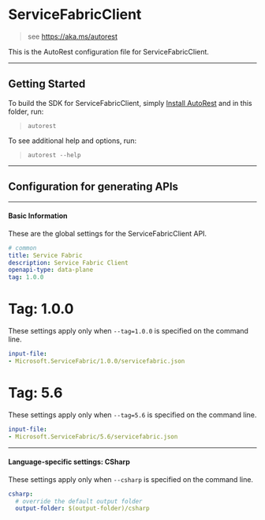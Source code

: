 # ServiceFabricClient
    
> see https://aka.ms/autorest

This is the AutoRest configuration file for ServiceFabricClient.



---
## Getting Started 
To build the SDK for ServiceFabricClient, simply [Install AutoRest](https://aka.ms/autorest/install) and in this folder, run:

> `autorest`

To see additional help and options, run:

> `autorest --help`
---

## Configuration for generating APIs


---
#### Basic Information 
These are the global settings for the ServiceFabricClient API.

``` yaml
# common 
title: Service Fabric
description: Service Fabric Client
openapi-type: data-plane
tag: 1.0.0

```


# Tag: 1.0.0

These settings apply only when `--tag=1.0.0` is specified on the command line.

``` yaml $(tag) == '1.0.0'
input-file:
- Microsoft.ServiceFabric/1.0.0/servicefabric.json

```


# Tag: 5.6

These settings apply only when `--tag=5.6` is specified on the command line.

``` yaml $(tag) == '1.0.0'
input-file:
- Microsoft.ServiceFabric/5.6/servicefabric.json

```


---
#### Language-specific settings: CSharp

These settings apply only when `--csharp` is specified on the command line.

``` yaml $(csharp)
csharp:
  # override the default output folder
  output-folder: $(output-folder)/csharp
```


